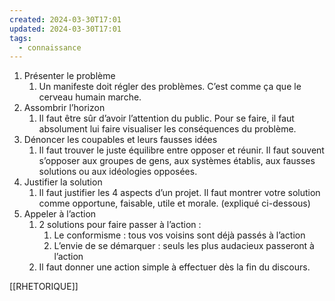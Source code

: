 ```yaml
---
created: 2024-03-30T17:01
updated: 2024-03-30T17:01
tags:
  - connaissance
---
```

1. Présenter le problème
    1. Un manifeste doit régler des problèmes. C’est comme ça que le cerveau humain marche.
2. Assombrir l’horizon
    1. Il faut être sûr d’avoir l’attention du public. Pour se faire, il faut absolument lui faire visualiser les conséquences du problème.
3. Dénoncer les coupables et leurs fausses idées
    1. Il faut trouver le juste équilibre entre opposer et réunir. Il faut souvent s’opposer aux groupes de gens, aux systèmes établis, aux fausses solutions ou aux idéologies opposées.
4. Justifier la solution
    1. Il faut justifier les 4 aspects d’un projet. Il faut montrer votre solution comme opportune, faisable, utile et morale. (expliqué ci-dessous)
5. Appeler à l’action
    1. 2 solutions pour faire passer à l’action :
        1. Le conformisme : tous vos voisins sont déjà passés à l’action
        2. L’envie de se démarquer : seuls les plus audacieux passeront à l’action
    2. Il faut donner une action simple à effectuer dès la fin du discours.

[[RHETORIQUE]]
